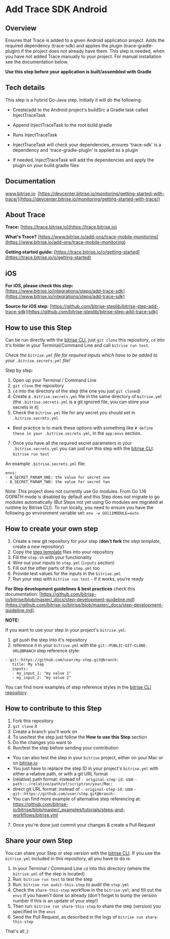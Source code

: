# Add Trace SDK Android

## Overview

Ensures that Trace is added to a given Android application project. Adds the required
dependency (trace-sdk) and applies the plugin (trace-gradle-plugin) if the project does not already have 
them. This step is needed, when you have not added Trace manually to your project. For manual
installation see the documentation below.

**Use this step before your application is built/assembled with Gradle**

## Tech details

This step is a hybrid Go-Java step. Initially it will do the following:

* Create/add to the Android project's buildSrc a Gradle task called InjectTraceTask

* Append InjectTraceTask to the root build.gradle

* Runs InjectTraceTask

* InjectTraceTask will check your dependencies, ensures 'trace-sdk' is a dependency and 'trace-gradle-plugin' 
is applied as a plugin

* If needed, InjectTraceTask will add the dependencies and apply the plugin on your build.gradle files

## Documentation

www.bitrise.io:
[https://devcenter.bitrise.io/monitoring/getting-started-with-trace/](https://devcenter.bitrise.io/monitoring/getting-started-with-trace/)

## About Trace

**Trace:** [https://trace.bitrise.io](https://trace.bitrise.io)

**What's Trace?** [https://www.bitrise.io/add-ons/trace-mobile-monitoring](https://www.bitrise.io/add-ons/trace-mobile-monitoring)

**Getting started guide:** [https://trace.bitrise.io/o/getting-started](https://trace.bitrise.io/o/getting-started)

## iOS

**For iOS, please check this step:**
[https://www.bitrise.io/integrations/steps/add-trace-sdk](https://www.bitrise.io/integrations/steps/add-trace-sdk)

**Source for iOS step:**
[https://github.com/bitrise-steplib/bitrise-step-add-trace-sdk](https://github.com/bitrise-steplib/bitrise-step-add-trace-sdk)

## How to use this Step

Can be run directly with the [bitrise CLI](https://github.com/bitrise-io/bitrise),
just `git clone` this repository, `cd` into it's folder in your Terminal/Command Line
and call `bitrise run test`.

*Check the `bitrise.yml` file for required inputs which have to be
added to your `.bitrise.secrets.yml` file!*

Step by step:

1. Open up your Terminal / Command Line
2. `git clone` the repository
3. `cd` into the directory of the step (the one you just `git clone`d)
5. Create a `.bitrise.secrets.yml` file in the same directory of `bitrise.yml`
   (the `.bitrise.secrets.yml` is a git ignored file, you can store your secrets in it)
6. Check the `bitrise.yml` file for any secret you should set in `.bitrise.secrets.yml`
  * Best practice is to mark these options with something like `# define these in your .bitrise.secrets.yml`, in the `app:envs` section.
7. Once you have all the required secret parameters in your `.bitrise.secrets.yml` you can just run this step with the [bitrise CLI](https://github.com/bitrise-io/bitrise): `bitrise run test`

An example `.bitrise.secrets.yml` file:

```
envs:
- A_SECRET_PARAM_ONE: the value for secret one
- A_SECRET_PARAM_TWO: the value for secret two
```

Note: This project does not currently use Go modules. From Go 1.16 GOPATH mode is disabled by default and this Step does not migrate to go modules automatically (But Steps not yet using Go modules are migrated at runtime by Bitrise CLI). To run locally, you need to ensure you have the following go environment variable set: `env -w GO111MODULE=auto`.

## How to create your own step

1. Create a new git repository for your step (**don't fork** the *step template*, create a *new* repository)
2. Copy the [step template](https://github.com/bitrise-steplib/step-template) files into your repository
3. Fill the `step.sh` with your functionality
4. Wire out your inputs to `step.yml` (`inputs` section)
5. Fill out the other parts of the `step.yml` too
6. Provide test values for the inputs in the `bitrise.yml`
7. Run your step with `bitrise run test` - if it works, you're ready

__For Step development guidelines & best practices__ check this documentation: [https://github.com/bitrise-io/bitrise/blob/master/_docs/step-development-guideline.md](https://github.com/bitrise-io/bitrise/blob/master/_docs/step-development-guideline.md).

**NOTE:**

If you want to use your step in your project's `bitrise.yml`:

1. git push the step into it's repository
2. reference it in your `bitrise.yml` with the `git::PUBLIC-GIT-CLONE-URL@BRANCH` step reference style:

```
- git::https://github.com/user/my-step.git@branch:
   title: My step
   inputs:
   - my_input_1: "my value 1"
   - my_input_2: "my value 2"
```

You can find more examples of step reference styles
in the [bitrise CLI repository](https://github.com/bitrise-io/bitrise/blob/master/_examples/tutorials/steps-and-workflows/bitrise.yml#L65).

## How to contribute to this Step

1. Fork this repository
2. `git clone` it
3. Create a branch you'll work on
4. To use/test the step just follow the **How to use this Step** section
5. Do the changes you want to
6. Run/test the step before sending your contribution
  * You can also test the step in your `bitrise` project, either on your Mac or on [bitrise.io](https://www.bitrise.io)
  * You just have to replace the step ID in your project's `bitrise.yml` with either a relative path, or with a git URL format
  * (relative) path format: instead of `- original-step-id:` use `- path::./relative/path/of/script/on/your/Mac:`
  * direct git URL format: instead of `- original-step-id:` use `- git::https://github.com/user/step.git@branch:`
  * You can find more example of alternative step referencing at: https://github.com/bitrise-io/bitrise/blob/master/_examples/tutorials/steps-and-workflows/bitrise.yml
7. Once you're done just commit your changes & create a Pull Request


## Share your own Step

You can share your Step or step version with the [bitrise CLI](https://github.com/bitrise-io/bitrise). If you use the `bitrise.yml` included in this repository, all you have to do is:

1. In your Terminal / Command Line `cd` into this directory (where the `bitrise.yml` of the step is located)
1. Run: `bitrise run test` to test the step
1. Run: `bitrise run audit-this-step` to audit the `step.yml`
1. Check the `share-this-step` workflow in the `bitrise.yml`, and fill out the
   `envs` if you haven't done so already (don't forget to bump the version number if this is an update
   of your step!)
1. Then run: `bitrise run share-this-step` to share the step (version) you specified in the `envs`
1. Send the Pull Request, as described in the logs of `bitrise run share-this-step`

That's all ;)
